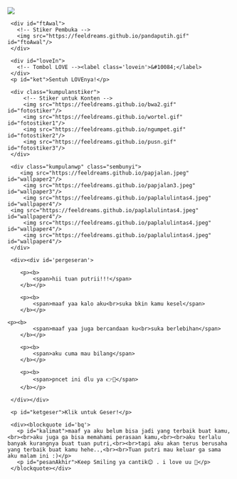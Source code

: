 <html>
<meta charset='UTF-8'/><meta content='width=device-width, initial-scale=1, user-scalable=1, minimum-scale=1, maximum-scale=5' name='viewport'/><meta content='IE=edge' http-equiv='X-UA-Compatible'/>
  
  <link rel="preconnect" href="https://fonts.googleapis.com">
  <link rel="preconnect" href="https://fonts.gstatic.com" crossorigin>
  <link href="https://fonts.googleapis.com/css2?family=Nunito+Sans:wght@400;700&display=swap" rel="stylesheet">
  <link href="https://fonts.googleapis.com/css2?family=Sono:wght@600&display=swap" rel="stylesheet">
  <link href="https://fonts.googleapis.com/css2?family=Nerko+One&display=swap" rel="stylesheet">

  <script src="https://cdn.jsdelivr.net/npm/sweetalert2@11.0.19/dist/sweetalert2.all.min.js"></script>
  <script src="https://unpkg.com/typeit@8.7.0/dist/index.umd.js"></script><link href="https://feeldreams.github.io/dibacadong/style.css" rel="stylesheet" type="text/css" />
  <script src="https://kit.fontawesome.com/4f3ce16e3e.js" crossorigin="anonymous"></script>
  
<head>
<title>Jangan marah ya - zenarl</title>
<meta name="description" content="HTML Replit Coding">

</head>
<body>
	
   <!-- Ganti Audio di sini -->
   <audio src="https://zenarl.github.io/bazzi.mp3" id="linkmp3" class="sembunyi"></audio>
   
   <div id="bodyblur">
     <!-- Wallpaper --><img src="https://feeldreams.github.io/papjalan2.jpeg" id="wallpaper"/>
   </div>
   
   <div id='Content'>

     <div id="ftAwal">
       <!-- Stiker Pembuka -->
       <img src="https://feeldreams.github.io/pandaputih.gif" id="ftoAwal"/>
     </div>

     <div id="loveIn">
       <!-- Tombol LOVE --><label class='lovein'>&#10084;</label>
     </div>
     <p id="ket">Sentuh LOVEnya!</p>

     <div class="kumpulanstiker">
         <!-- Stiker untuk Konten -->
         <img src="https://feeldreams.github.io/bwa2.gif" id="fotostiker"/>
         <img src="https://feeldreams.github.io/wortel.gif" id="fotostiker1"/>
         <img src="https://feeldreams.github.io/ngumpet.gif" id="fotostiker2"/>
         <img src="https://feeldreams.github.io/pusn.gif" id="fotostiker3"/>
     </div>
     
     <div class="kumpulanwp" class="sembunyi">
     	<img src="https://feeldreams.github.io/papjalan.jpeg" id="wallpaper2"/>
         <img src="https://feeldreams.github.io/papjalan3.jpeg" id="wallpaper3"/>
         <img src="https://feeldreams.github.io/paplalulintas4.jpeg" id="wallpaper4"/>
	 <img src="https://feeldreams.github.io/paplalulintas4.jpeg" id="wallpaper4"/>
	     <img src="https://feeldreams.github.io/paplalulintas4.jpeg" id="wallpaper4"/>
	     <img src="https://feeldreams.github.io/paplalulintas4.jpeg" id="wallpaper4"/>
     </div>
     
     <div><div id='pergeseran'>
     	
        <p><b>
	        <span>hii tuan putrii!!!</span>
        </b></p>
        
        <p><b>
	        <span>maaf yaa kalo aku<br>suka bkin kamu kesel</span>
        </b></p>
	
	<p><b>
	        <span>maaf yaa juga bercandaan ku<br>suka berlebihan</span>
        </b></p>
	
        <p><b>
	        <span>aku cuma mau bilang</span>
        </b></p>
        
        <p><b>
	        <span>pncet ini dlu ya 👉💌</span>
        </b></p>
        
     </div></div>

     <p id="ketgeser">Klik untuk Geser!</p>

     <div><blockquote id='bq'>
       <p id="kalimat">maaf ya aku belum bisa jadi yang terbaik buat kamu,<br><br>aku juga ga bisa memahami perasaan kamu,<br><br>aku terlalu banyak kurangnya buat tuan putri,<br><br>tapi aku akan terus berusaha yang terbaik buat kamu hehe..,<br><br>Tuan putri mau keluar ga sama aku malam ini :)</p>
       <p id="pesanAkhir">Keep Smiling ya cantik😊 . i love uu 🤍</p>
     </blockquote></div>
     
   </div>

<script>const body = document.querySelector("body"); const iniwp = [];iden = 1; iniwp[1] = wallpaper.src; iniwp[2] = wallpaper2.src; iniwp[3] = wallpaper3.src; iniwp[4] = wallpaper4.src; katakata = kalimat.innerHTML;pesanAkhir2 = pesanAkhir.innerHTML;kalimat.innerHTML = "";pesanAkhir.innerHTML=""; const swalst = Swal.mixin({timer: 2500, allowOutsideClick: false, showConfirmButton: false, timerProgressBar: true, imageHeight: 90,}); audio = new Audio('' + linkmp3.src); ftganti=0;fungsi=0;fungsiAwal=0;deffotostiker=fotostiker.src;function berjatuhan() {const heart = document.createElement("div"); heart.className = "fas fa-heart"; heart.style.left = (Math.random() * 90)+"vw"; heart.style.animationDuration = (Math.random()*3)+2+"s"; body.appendChild(heart);} setInterval(function name(params) {var heartArr = document.querySelectorAll(".fa-heart"); if (heartArr.length > 100) {heartArr[0].remove()}},100);Content.style = "opacity:1;margin-top:14vh"; const swals = Swal.mixin({allowOutsideClick: false, cancelButtonColor: '#FF0040', imageHeight: 80,}); </script>
<script src="https://feeldreams.github.io/dibacadong/script.js"></script>
</body>
</html>
